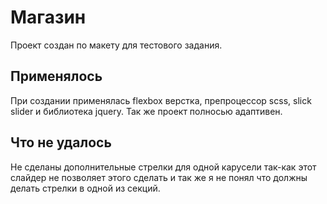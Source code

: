 # Магазин
Проект создан по макету для тестового задания.

## Применялось
При создании применялась flexbox верстка, препроцессор scss, slick slider и библиотека jquery. Так же проект полносью адаптивен.

## Что не удалось
Не сделаны дополнительные стрелки для одной карусели так-как этот слайдер не позволяет этого сделать и так же я не понял что должны делать стрелки в одной из секций.
